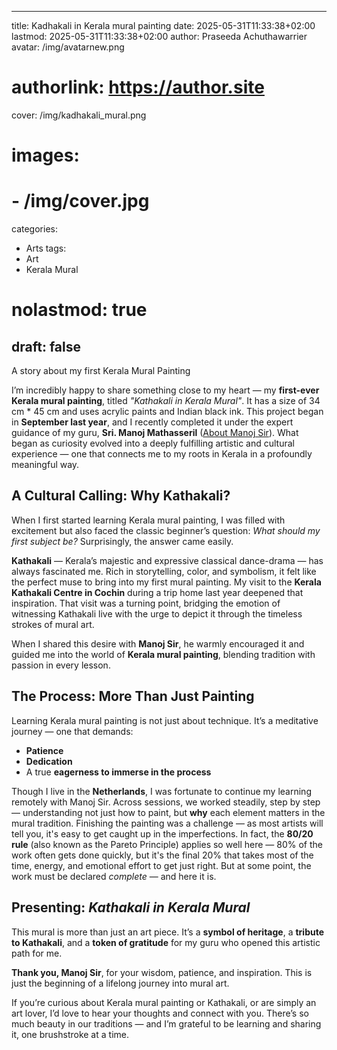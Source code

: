  ---
title: Kadhakali in Kerala mural painting
date: 2025-05-31T11:33:38+02:00
lastmod: 2025-05-31T11:33:38+02:00
author: Praseeda Achuthawarrier
avatar: /img/avatarnew.png
# authorlink: https://author.site
cover: /img/kadhakali_mural.png
# images:
#   - /img/cover.jpg
categories:
  - Arts
tags:
  - Art
  - Kerala Mural
# nolastmod: true
draft: false
---
A story about my first Kerala Mural Painting

<!--more-->

I’m incredibly happy to share something close to my heart — my **first-ever Kerala mural painting**, titled *"Kathakali in Kerala Mural"*. It has a size of 34 cm * 45 cm and uses acrylic paints and Indian black ink. This project began in **September last year**, and I recently completed it under the expert guidance of my guru, **Sri. Manoj Mathasseril** ([About Manoj Sir](https://www.manojmathasseril.com/about)). What began as curiosity evolved into a deeply fulfilling artistic and cultural experience — one that connects me to my roots in Kerala in a profoundly meaningful way.

## A Cultural Calling: Why Kathakali?

When I first started learning Kerala mural painting, I was filled with excitement but also faced the classic beginner’s question: *What should my first subject be?* Surprisingly, the answer came easily.

**Kathakali** — Kerala’s majestic and expressive classical dance-drama — has always fascinated me. Rich in storytelling, color, and symbolism, it felt like the perfect muse to bring into my first mural painting. My visit to the **Kerala Kathakali Centre in Cochin** during a trip home last year deepened that inspiration. That visit was a turning point, bridging the emotion of witnessing Kathakali live with the urge to depict it through the timeless strokes of mural art.

When I shared this desire with **Manoj Sir**, he warmly encouraged it and guided me into the world of **Kerala mural painting**, blending tradition with passion in every lesson.

## The Process: More Than Just Painting

Learning Kerala mural painting is not just about technique. It’s a meditative journey — one that demands:
- **Patience**
- **Dedication**
- A true **eagerness to immerse in the process**

Though I live in the **Netherlands**, I was fortunate to continue my learning remotely with Manoj Sir. Across sessions, we worked steadily, step by step — understanding not just how to paint, but **why** each element matters in the mural tradition. Finishing the painting was a challenge — as most artists will tell you, it's easy to get caught up in the imperfections. In fact, the **80/20 rule** (also known as the Pareto Principle) applies so well here — 80% of the work often gets done quickly, but it's the final 20% that takes most of the time, energy, and emotional effort to get just right. But at some point, the work must be declared *complete* — and here it is.

## Presenting: *Kathakali in Kerala Mural*

This mural is more than just an art piece. It’s a **symbol of heritage**, a **tribute to Kathakali**, and a **token of gratitude** for my guru who opened this artistic path for me.

**Thank you, Manoj Sir**, for your wisdom, patience, and inspiration. This is just the beginning of a lifelong journey into mural art.

If you’re curious about Kerala mural painting or Kathakali, or are simply an art lover, I’d love to hear your thoughts and connect with you. There’s so much beauty in our traditions — and I’m grateful to be learning and sharing it, one brushstroke at a time.
